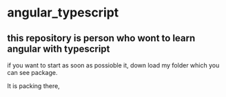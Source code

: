 # angular_typescript

## this repository is person who wont to learn angular with typescript
if you want to start as soon as possioble it,
down load my folder which you can see package.

It is packing there, 
